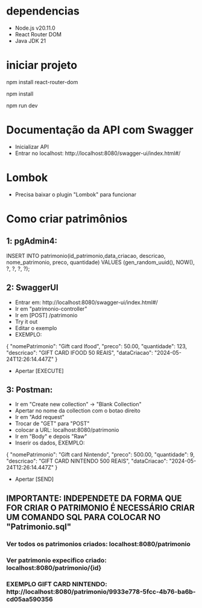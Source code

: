 # dependencias

- Node.js v20.11.0
- React Router DOM
- Java JDK 21

# iniciar projeto

npm install react-router-dom

npm install

npm run dev

# Documentação da API com Swagger

- Inicializar API
- Entrar no localhost: http://localhost:8080/swagger-ui/index.html#/

# Lombok

- Precisa baixar o plugin "Lombok" para funcionar

# Como criar patrimônios

## 1: pgAdmin4:

  INSERT INTO patrimonio(id_patrimonio,data_criacao, descricao, nome_patrimonio, preco, quantidade) VALUES
    (gen_random_uuid(), NOW(), ?, ?, ?, ?);

## 2: SwaggerUI
  - Entrar em: http://localhost:8080/swagger-ui/index.html#/
  - Ir em "patrimonio-controller"
  - Ir em [POST] /patrimonio
  - Try it out
  - Editar o exemplo
  - EXEMPLO:
    
{
  "nomePatrimonio": "Gift card Ifood",
  "preco": 50.00,
  "quantidade": 123,
  "descricao": "GIFT CARD IFOOD 50 REAIS",
  "dataCriacao": "2024-05-24T12:26:14.447Z"
}

  - Apertar [EXECUTE]

## 3: Postman:
  - Ir em "Create new collection" -> "Blank Collection"
  - Apertar no nome da collection com o botao direito
  - Ir em "Add request"
  - Trocar de "GET" para "POST"
  - colocar a URL: localhost:8080/patrimonio
  - Ir em "Body" e depois "Raw"
  - Inserir os dados, EXEMPLO:
    
{
  "nomePatrimonio": "Gift card Nintendo",
  "preco": 500.00,
  "quantidade": 9,
  "descricao": "GIFT CARD NINTENDO 500 REAIS",
  "dataCriacao": "2024-05-24T12:26:14.447Z"
}

  - Apertar [SEND]

## IMPORTANTE: INDEPENDETE DA FORMA QUE FOR CRIAR O PATRIMONIO É NECESSÁRIO CRIAR UM COMANDO SQL PARA COLOCAR NO "Patrimonio.sql"

### Ver todos os patrimonios criados: localhost:8080/patrimonio
### Ver patrimonio expecifico criado: localhost:8080/patrimonio/{id}
### EXEMPLO GIFT CARD NINTENDO: http://localhost:8080/patrimonio/9933e778-5fcc-4b76-ba6b-cd05aa590356

